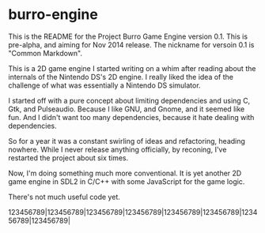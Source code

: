 burro-engine
============

This is the README for the Project Burro Game Engine version 0.1.  This is pre-alpha,
and aiming for Nov 2014 release.  The nickname for versoin 0.1 is "Common Markdown".

This is a 2D game engine I started writing on a whim after reading about the
internals of the Nintendo DS's 2D engine.  I really liked the idea of the
challenge of what was essentially a Nintendo DS simulator.

I started off with a pure concept about limiting dependencies and using C, Gtk,
and Pulseaudio.  Because I like GNU, and Gnome, and it seemed like fun.  And
I didn't want too many dependencies, because it hate dealing with dependencies.

So for a year it was a constant swirling of ideas and refactoring, heading
nowhere.  While I never release anything officially, by reconing, I've restarted
the project about six times.

Now, I'm doing something much more conventional.  It is yet another 2D game
engine in SDL2 in C/C++ with some JavaScript for the game logic.

There's not much useful code yet.

123456789|123456789|123456789|123456789|123456789|123456789|123456789|123456789|
